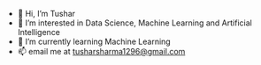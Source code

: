 - 👋 Hi, I’m Tushar
- 👀 I’m interested in Data Science, Machine Learning and Artificial Intelligence
- 🌱 I’m currently learning Machine Learning
- 📫 email me at tusharsharma1296@gmail.com

<!---
Tushy12/Tushy12 is a ✨ special ✨ repository because its `README.md` (this file) appears on your GitHub profile.
You can click the Preview link to take a look at your changes.
--->
